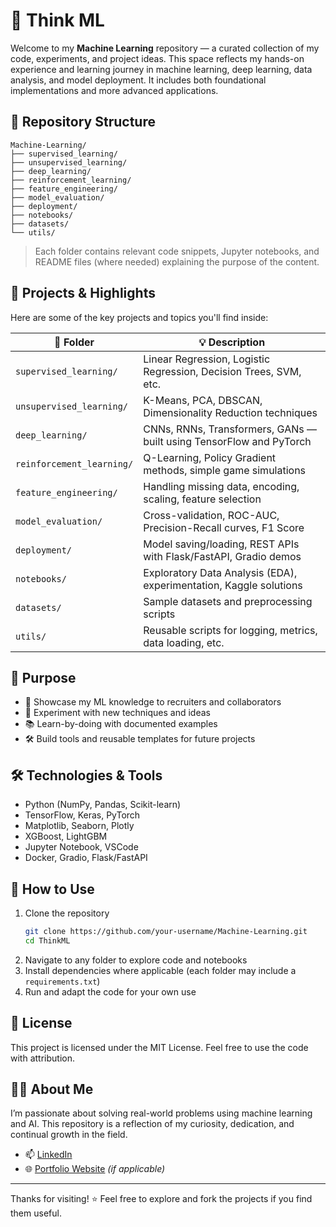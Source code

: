 # 🧠 Think ML

Welcome to my **Machine Learning** repository — a curated collection of my code, experiments, and project ideas. This space reflects my hands-on experience and learning journey in machine learning, deep learning, data analysis, and model deployment. It includes both foundational implementations and more advanced applications.

## 📁 Repository Structure

```
Machine-Learning/
├── supervised_learning/
├── unsupervised_learning/
├── deep_learning/
├── reinforcement_learning/
├── feature_engineering/
├── model_evaluation/
├── deployment/
├── notebooks/
├── datasets/
└── utils/
```

> Each folder contains relevant code snippets, Jupyter notebooks, and README files (where needed) explaining the purpose of the content.

## 🚀 Projects & Highlights

Here are some of the key projects and topics you'll find inside:

| 📂 Folder | 💡 Description |
|----------|----------------|
| `supervised_learning/` | Linear Regression, Logistic Regression, Decision Trees, SVM, etc. |
| `unsupervised_learning/` | K-Means, PCA, DBSCAN, Dimensionality Reduction techniques |
| `deep_learning/` | CNNs, RNNs, Transformers, GANs — built using TensorFlow and PyTorch |
| `reinforcement_learning/` | Q-Learning, Policy Gradient methods, simple game simulations |
| `feature_engineering/` | Handling missing data, encoding, scaling, feature selection |
| `model_evaluation/` | Cross-validation, ROC-AUC, Precision-Recall curves, F1 Score |
| `deployment/` | Model saving/loading, REST APIs with Flask/FastAPI, Gradio demos |
| `notebooks/` | Exploratory Data Analysis (EDA), experimentation, Kaggle solutions |
| `datasets/` | Sample datasets and preprocessing scripts |
| `utils/` | Reusable scripts for logging, metrics, data loading, etc. |

## 🎯 Purpose

- 💼 Showcase my ML knowledge to recruiters and collaborators  
- 🧪 Experiment with new techniques and ideas  
- 📚 Learn-by-doing with documented examples  
- 🛠️ Build tools and reusable templates for future projects  

## 🛠️ Technologies & Tools

- Python (NumPy, Pandas, Scikit-learn)
- TensorFlow, Keras, PyTorch
- Matplotlib, Seaborn, Plotly
- XGBoost, LightGBM
- Jupyter Notebook, VSCode
- Docker, Gradio, Flask/FastAPI

## 📌 How to Use

1. Clone the repository  
   ```bash
   git clone https://github.com/your-username/Machine-Learning.git
   cd ThinkML
   ```
2. Navigate to any folder to explore code and notebooks  
3. Install dependencies where applicable (each folder may include a `requirements.txt`)  
4. Run and adapt the code for your own use

## 📄 License

This project is licensed under the MIT License. Feel free to use the code with attribution.

## 🙋‍♂️ About Me

I’m passionate about solving real-world problems using machine learning and AI. This repository is a reflection of my curiosity, dedication, and continual growth in the field.

- 📫 [LinkedIn](https://www.linkedin.com/in/arjang-fahim-06898814/)
- 🌐 [Portfolio Website](https://your-portfolio.com) *(if applicable)*

---

Thanks for visiting! ⭐ Feel free to explore and fork the projects if you find them useful.
